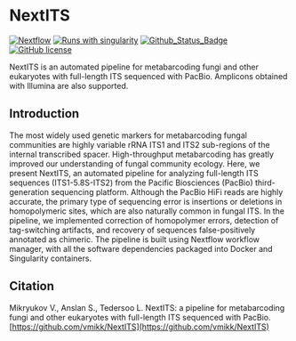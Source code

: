 # NextITS

[![Nextflow](https://img.shields.io/badge/Nextflow%20DSL2-%E2%89%A522.04.5-23aa62.svg)](https://www.nextflow.io/)
[![Runs with singularity](https://img.shields.io/badge/Runs%20with-Singularity-blue?style=flat&logo=singularity)](https://sylabs.io/docs/)
[![Github_Status_Badge](https://img.shields.io/badge/GitHub-0.0.2-blue.svg)](https://github.com/vmikk/NextITS)
[![GitHub license](https://img.shields.io/github/license/vmikk/NextITS)](https://github.com/vmikk/NextITS/blob/main/LICENSE)


NextITS is an automated pipeline for metabarcoding fungi and other eukaryotes with full-length ITS sequenced with PacBio.
Amplicons obtained with Illumina are also supported.

## Introduction

The most widely used genetic markers for metabarcoding fungal communities are highly variable rRNA ITS1 and ITS2 sub-regions of the internal transcribed spacer. High-throughput metabarcoding has greatly improved our understanding of fungal community ecology. Here, we present NextITS, an automated pipeline for analyzing full-length ITS sequences (ITS1-5.8S-ITS2) from the Pacific Biosciences (PacBio) third-generation sequencing platform. Although the PacBio HiFi reads are highly accurate, the primary type of sequencing error is insertions or deletions in homopolymeric sites, which are also naturally common in fungal ITS. In the pipeline, we implemented correction of homopolymer errors, detection of tag-switching artifacts, and recovery of sequences false-positively annotated as chimeric. The pipeline is built using Nextflow workflow manager, with all the software dependencies packaged into Docker and Singularity containers.

## Citation

Mikryukov V., Anslan S., Tedersoo L. NextITS: a pipeline for metabarcoding fungi and other eukaryotes with full-length ITS sequenced with PacBio. [https://github.com/vmikk/NextITS](https://github.com/vmikk/NextITS)

